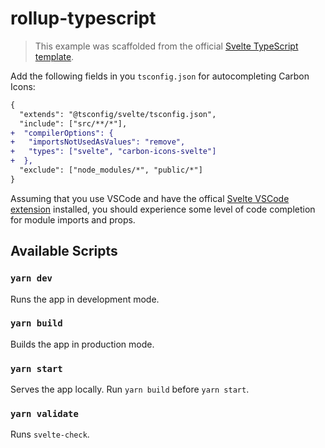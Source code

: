 # rollup-typescript

> This example was scaffolded from the official [Svelte TypeScript template](https://github.com/sveltejs/template).

Add the following fields in you `tsconfig.json` for autocompleting Carbon Icons:

```diff
{
  "extends": "@tsconfig/svelte/tsconfig.json",
  "include": ["src/**/*"],
+  "compilerOptions": {
+   "importsNotUsedAsValues": "remove",
+   "types": ["svelte", "carbon-icons-svelte"]
+  },
  "exclude": ["node_modules/*", "public/*"]
}
```

Assuming that you use VSCode and have the offical [Svelte VSCode extension](https://github.com/sveltejs/language-tools/tree/master/packages/svelte-vscode) installed, you should experience some level of code completion for module imports and props.

## Available Scripts

### `yarn dev`

Runs the app in development mode.

### `yarn build`

Builds the app in production mode.

### `yarn start`

Serves the app locally. Run `yarn build` before `yarn start`.

### `yarn validate`

Runs `svelte-check`.
